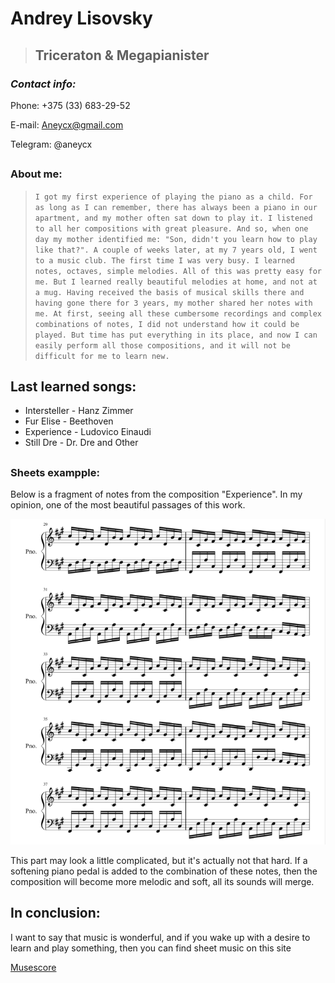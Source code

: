 # Andrey Lisovsky
>##  Triceraton & Megapianister
### *Contact info:*

Phone: +375 (33) 683-29-52

E-mail: Aneycx@gmail.com

Telegram: @aneycx
##
### **About me:**

> `I got my first experience of playing the piano as a child. For as long as I can remember, there has always been a piano in our apartment, and my mother often sat down to play it. I listened to all her compositions with great pleasure. And so, when one day my mother identified me: "Son, didn't you learn how to play like that?". A couple of weeks later, at my 7 years old, I went to a music club. The first time I was very busy. I learned notes, octaves, simple melodies. All of this was pretty easy for me. But I learned really beautiful melodies at home, and not at a mug. Having received the basis of musical skills there and having gone there for 3 years, my mother shared her notes with me. At first, seeing all these cumbersome recordings and complex combinations of notes, I did not understand how it could be played. But time has put everything in its place, and now I can easily perform all those compositions, and it will not be difficult for me to learn new.`


## **Last learned songs:**
- Intersteller - Hanz Zimmer
- Fur Elise - Beethoven
- Experience - Ludovico Einaudi
- Still Dre - Dr. Dre and Other
##
### Sheets exampple:

Below is a fragment of notes from the composition "Experience". In my opinion, one of the most beautiful passages of this work.

![Image alt](https://github.com/Aneycx/CVV/blob/markdown_CVV/sheets.png)

This part may look a little complicated, but it's actually not that hard. If a softening piano pedal is added to the combination of these notes, then the composition will become more melodic and soft, all its sounds will merge.

## In conclusion:
I want to say that music is wonderful, and if you wake up with a desire to learn and play something, then you can find sheet music on this site 

[Musescore](https://musescore.com/sheetmusic)
